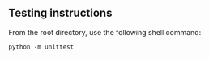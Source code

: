 Testing instructions
--------------------
From the root directory, use the following shell command:

```
python -m unittest
```
